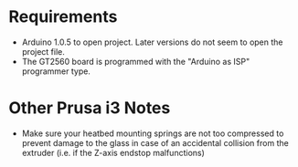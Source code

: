 # Requirements

- Arduino 1.0.5 to open project.  Later versions do not seem to open the project file.
- The GT2560 board is programmed with the "Arduino as ISP" programmer type.

# Other Prusa i3 Notes

- Make sure your heatbed mounting springs are not too compressed to prevent damage to the glass in case of an accidental collision from the extruder (i.e. if the Z-axis endstop malfunctions)
